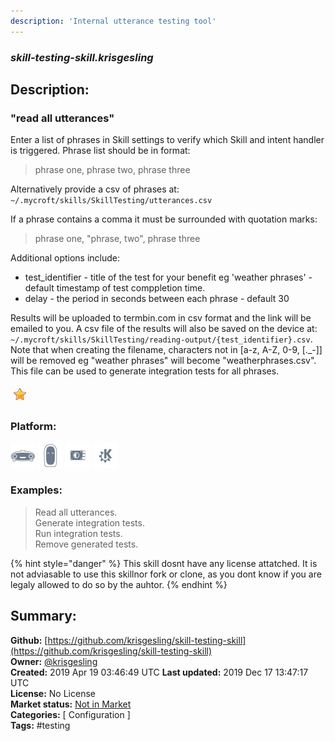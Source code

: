 ```yaml
---
description: 'Internal utterance testing tool'
---
```


### _skill-testing-skill.krisgesling_  
## Description:  
### "read all utterances"
Enter a list of phrases in Skill settings to verify which Skill and intent handler is triggered. Phrase list should be in format:
> phrase one, phrase two, phrase three

Alternatively provide a csv of phrases at: `~/.mycroft/skills/SkillTesting/utterances.csv`

If a phrase contains a comma it must be surrounded with quotation marks:
> phrase one, "phrase, two", phrase three

Additional options include:
- test_identifier - title of the test for your benefit eg 'weather phrases' - default timestamp of test comppletion time.
- delay - the period in seconds between each phrase - default 30

Results will be uploaded to termbin.com in csv format and the link will be emailed to you. A csv file of the results will also be saved on the device at: `~/.mycroft/skills/SkillTesting/reading-output/{test_identifier}.csv`. Note that when creating the filename, characters not in [a-z, A-Z, 0-9, [.\_-]] will be removed eg "weather phrases" will become "weatherphrases.csv". This file can be used to generate integration tests for all phrases.  
  
![](../.gitbook/assets/star.png)  
  
### Platform:  
 ![Mark I](../.gitbook/assets/mark-1-icon.png)  ![Mark II](../.gitbook/assets/mark-2-icon.png)  ![Picroft](../.gitbook/assets/picroft-icon.png)  ![plasmoid](../.gitbook/assets/kde.png)   
### Examples:  
> Read all utterances.  
> Generate integration tests.  
> Run integration tests.  
> Remove generated tests.  
  
{% hint style="danger" %}
This skill dosnt have any license attatched. It is not adviasable to use this skillnor fork or clone, as you dont know if you are legaly allowed to do so by the auhtor.
{% endhint %}
  
## Summary:  
**Github:** [https://github.com/krisgesling/skill-testing-skill](https://github.com/krisgesling/skill-testing-skill)  
**Owner:** [@krisgesling](https://github.com/krisgesling)  
**Created:** 2019 Apr 19 03:46:49 UTC  **Last updated:** 2019 Dec 17 13:47:17 UTC  
**License:** No License  
**Market status:** [Not in Market](https://market.mycroft.ai/skill/)  
**Categories:** [ Configuration ]   
**Tags:** \#testing   
